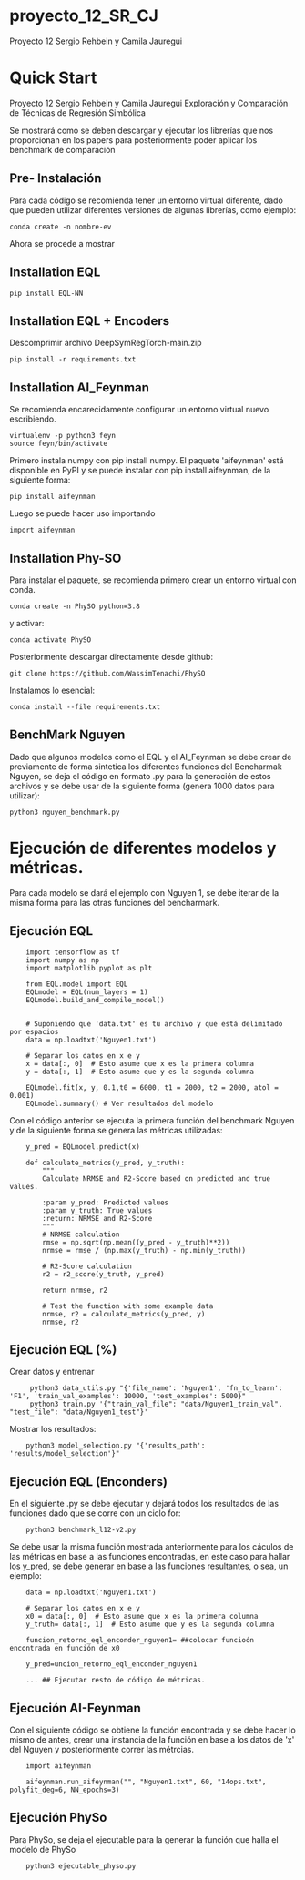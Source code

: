# proyecto_12_SR_CJ
Proyecto 12 Sergio Rehbein y Camila Jauregui


# Quick Start
Proyecto 12 Sergio Rehbein y Camila Jauregui 
Exploración y Comparación de Técnicas de Regresión Simbólica

Se mostrará como se deben descargar y ejecutar los librerías que nos proporcionan en los papers para posteriormente poder aplicar los benchmark de comparación

## Pre- Instalación

Para cada código se recomienda tener un entorno virtual diferente, dado que pueden utilizar diferentes versiones de algunas librerías, como ejemplo:

    conda create -n nombre-ev


Ahora se procede a mostrar
## Installation EQL

    pip install EQL-NN

## Installation EQL + Encoders

Descomprimir archivo DeepSymRegTorch-main.zip

    pip install -r requirements.txt

## Installation AI_Feynman

Se recomienda encarecidamente configurar un entorno virtual nuevo escribiendo.

    virtualenv -p python3 feyn
    source feyn/bin/activate
    
Primero instala numpy con pip install numpy.
El paquete 'aifeynman' está disponible en PyPI y se puede instalar con pip install aifeynman, de la siguiente forma:

    pip install aifeynman

Luego se puede hacer uso importando

    import aifeynman


## Installation Phy-SO

Para instalar el paquete, se recomienda primero crear un entorno virtual con conda.

    conda create -n PhySO python=3.8

y activar:

    conda activate PhySO

Posteriormente descargar directamente desde github:

    git clone https://github.com/WassimTenachi/PhySO

Instalamos lo esencial:

    conda install --file requirements.txt

## BenchMark Nguyen

Dado que algunos modelos como el EQL y el AI_Feynman se debe crear de previamente de forma sintetica los diferentes funciones del Bencharmak Nguyen, se deja el código en formato .py para la generación de estos archivos y se debe usar de la siguiente forma (genera 1000 datos para utilizar):

    python3 nguyen_benchmark.py

# Ejecución de diferentes modelos y métricas.

Para cada modelo se dará el ejemplo con Nguyen 1, se debe iterar de la misma forma para las otras funciones del bencharmark.

## Ejecución EQL

        import tensorflow as tf
        import numpy as np
        import matplotlib.pyplot as plt
        
        from EQL.model import EQL
        EQLmodel = EQL(num_layers = 1)
        EQLmodel.build_and_compile_model()
        
        
        # Suponiendo que 'data.txt' es tu archivo y que está delimitado por espacios
        data = np.loadtxt('Nguyen1.txt')
        
        # Separar los datos en x e y
        x = data[:, 0]  # Esto asume que x es la primera columna
        y = data[:, 1]  # Esto asume que y es la segunda columna
        
        EQLmodel.fit(x, y, 0.1,t0 = 6000, t1 = 2000, t2 = 2000, atol = 0.001)
        EQLmodel.summary() # Ver resultados del modelo

Con el código anterior se ejecuta la primera función del benchmark Nguyen y de la siguiente forma se genera las métricas utilizadas:

        y_pred = EQLmodel.predict(x)

        def calculate_metrics(y_pred, y_truth):
            """
            Calculate NRMSE and R2-Score based on predicted and true values.
        
            :param y_pred: Predicted values
            :param y_truth: True values
            :return: NRMSE and R2-Score
            """
            # NRMSE calculation
            rmse = np.sqrt(np.mean((y_pred - y_truth)**2))
            nrmse = rmse / (np.max(y_truth) - np.min(y_truth))
        
            # R2-Score calculation
            r2 = r2_score(y_truth, y_pred)
        
            return nrmse, r2
        
            # Test the function with some example data
            nrmse, r2 = calculate_metrics(y_pred, y)
            nrmse, r2

## Ejecución EQL (%)

Crear datos y entrenar

         python3 data_utils.py "{'file_name': 'Nguyen1', 'fn_to_learn': 'F1', 'train_val_examples': 10000, 'test_examples': 5000}"
         python3 train.py '{"train_val_file": "data/Nguyen1_train_val", "test_file": "data/Nguyen1_test"}'

Mostrar los resultados:

        python3 model_selection.py "{'results_path': 'results/model_selection'}"


## Ejecución EQL (Enconders)

En el siguiente .py se debe ejecutar y dejará todos los resultados de las funciones dado que se corre con un ciclo for:

        python3 benchmark_l12-v2.py

Se debe usar la misma función mostrada anteriormente para los cáculos de las métricas en base a las funciones encontradas, en este caso para hallar los y_pred, se debe generar en base a las funciones resultantes, o sea, un ejemplo:

        data = np.loadtxt('Nguyen1.txt')
        
        # Separar los datos en x e y
        x0 = data[:, 0]  # Esto asume que x es la primera columna
        y_truth= data[:, 1]  # Esto asume que y es la segunda columna

        funcion_retorno_eql_enconder_nguyen1= ##colocar funcioón encontrada en función de x0

        y_pred=uncion_retorno_eql_enconder_nguyen1

        ... ## Ejecutar resto de código de métricas.

## Ejecución AI-Feynman 

Con el siguiente código se obtiene la función encontrada y se debe hacer lo mismo de antes, crear una instancia de la función en base a los datos de 'x' del Nguyen y posteriormente correr las métrcias.

        import aifeynman

        aifeynman.run_aifeynman("", "Nguyen1.txt", 60, "14ops.txt", polyfit_deg=6, NN_epochs=3)

## Ejecución PhySo

Para PhySo, se deja el ejecutable para la generar la función que halla el modelo de PhySo

        python3 ejecutable_physo.py
